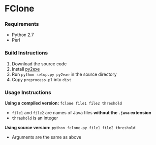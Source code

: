 FClone
====

### Requirements
* Python 2.7
* Perl

### Build Instructions
1. Download the source code
2. Install [py2exe](http://www.py2exe.org/)
3. Run `python setup.py py2exe` in the source directory
4. Copy `preprocess.pl` into `dist`

### Usage Instructions
**Using a compiled version:**
`fclone file1 file2 threshold`

* `file1` and `file2` are names of Java files **without the `.java` extension**
* `threshold` is an integer

**Using source version:**
`python fclone.py file1 file2 threshold`

* Arguments are the same as above
